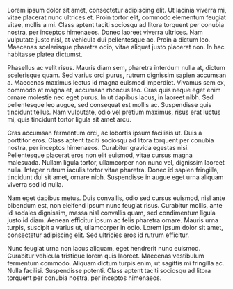 Lorem ipsum dolor sit amet, consectetur adipiscing elit. Ut lacinia viverra mi, vitae placerat nunc ultrices et. Proin tortor elit, commodo elementum feugiat vitae, mollis a mi. Class aptent taciti sociosqu ad litora torquent per conubia nostra, per inceptos himenaeos. Donec laoreet viverra ultrices. Nam vulputate justo nisl, at vehicula dui pellentesque ac. Proin a dictum leo. Maecenas scelerisque pharetra odio, vitae aliquet justo placerat non. In hac habitasse platea dictumst.

Phasellus ac velit risus. Mauris diam sem, pharetra interdum nulla at, dictum scelerisque quam. Sed varius orci purus, rutrum dignissim sapien accumsan a. Maecenas maximus lectus id magna euismod imperdiet. Vivamus sem ex, commodo at magna et, accumsan rhoncus leo. Cras quis neque eget enim ornare molestie nec eget purus. In ut dapibus lacus, in laoreet nibh. Sed pellentesque leo augue, sed consequat est mollis ac. Suspendisse quis tincidunt tellus. Nam vulputate, odio vel pretium maximus, risus erat luctus mi, quis tincidunt tortor ligula sit amet arcu.

Cras accumsan fermentum orci, ac lobortis ipsum facilisis ut. Duis a porttitor eros. Class aptent taciti sociosqu ad litora torquent per conubia nostra, per inceptos himenaeos. Curabitur gravida egestas nisi. Pellentesque placerat eros non elit euismod, vitae cursus magna malesuada. Nullam ligula tortor, ullamcorper non nunc vel, dignissim laoreet nulla. Integer rutrum iaculis tortor vitae pharetra. Donec id sapien fringilla, tincidunt dui sit amet, ornare nibh. Suspendisse in augue eget urna aliquam viverra sed id nulla.

Nam eget dapibus metus. Duis convallis, odio sed cursus euismod, nisl ante bibendum est, non eleifend ipsum nunc feugiat risus. Curabitur mollis, ante id sodales dignissim, massa nisl convallis quam, sed condimentum ligula justo id diam. Aenean efficitur ipsum ac felis pharetra ornare. Mauris urna turpis, suscipit a varius ut, ullamcorper in odio. Lorem ipsum dolor sit amet, consectetur adipiscing elit. Sed ultricies eros id rutrum efficitur.

Nunc feugiat urna non lacus aliquam, eget hendrerit nunc euismod. Curabitur vehicula tristique lorem quis laoreet. Maecenas vestibulum fermentum commodo. Aliquam dictum turpis enim, ut sagittis mi fringilla ac. Nulla facilisi. Suspendisse potenti. Class aptent taciti sociosqu ad litora torquent per conubia nostra, per inceptos himenaeos.

